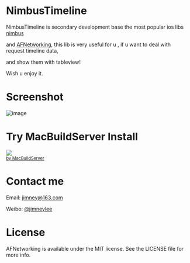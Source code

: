 NimbusTimeline
==============

NimbusTimeline is secondary development base the most popular ios libs [nimbus](https://github.com/jverkoey/nimbus)

and [AFNetworking](https://github.com/AFNetworking/AFNetworking), this lib is very useful for u , if u want to deal with request timeline data,

and show them with tableview!

Wish u enjoy it.

Screenshot
===============

![image](https://github.com/jimneylee/NimbusTimeline/blob/master/NimbusTimelineDemo/Screenshot/screenshot.jpg)

Try MacBuildServer Install
===============
<!-- MacBuildServer Install Button -->
<div class="macbuildserver-block">
    <a class="macbuildserver-button" href="http://macbuildserver.com/project/github/build/?xcode_project=ContactListSortDemo.xcodeproj&amp;target=ContactListSortDemo&amp;repo_url=git%3A%2F%2Fgithub.com%2Fjimneylee%2FContactListSort.git&amp;build_conf=Release" target="_blank"><img src="http://com.macbuildserver.github.s3-website-us-east-1.amazonaws.com/button_up.png"/></a><br/><sup><a href="http://macbuildserver.com/" target="_blank">by MacBuildServer</a></sup>
</div>
<!-- MacBuildServer Install Button -->

Contact me
===============

Email: jimney@163.com 

Weibo: [@jimneylee](http://weibo.com/u/1831553040)

License
==============

AFNetworking is available under the MIT license. See the LICENSE file for more info.